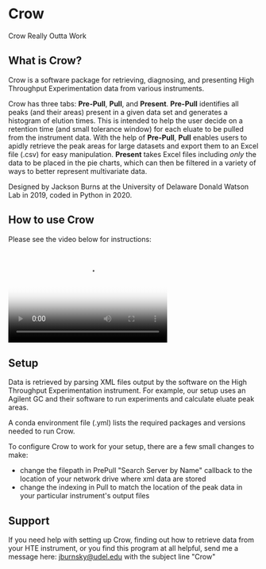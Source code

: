 # Crow
Crow Really Outta Work

## What is Crow?
Crow is a software package for retrieving, diagnosing, and presenting High Throughput Experimentation data from various instruments.

Crow has three tabs: __Pre-Pull__, __Pull__, and __Present__. __Pre-Pull__ identifies all peaks (and their areas) present in a given data set and generates a histogram of elution times. This is intended to help the user decide on a retention time (and small tolerance window) for each eluate to be pulled from the instrument data. With the help of __Pre-Pull__, __Pull__ enables users to apidly retrieve the peak areas for large datasets and export them to an Excel file (.csv) for easy manipulation. __Present__ takes Excel files including _only_ the data to be placed in the pie charts, which can then be filtered in a variety of ways to better represent multivariate data.

Designed by Jackson Burns at the University of Delaware Donald Watson Lab in 2019, coded in Python in 2020.

## How to use Crow
Please see the video below for instructions:
<video src="Crow-SOP.mp4" poster="Crow_logo.png" width="320" height="200" controls preload></video>

## Setup
Data is retrieved by parsing XML files output by the software on the High Throughput Experimentation instrument. For example, our setup uses an Agilent GC and their software to run experiments and calculate eluate peak areas.

A conda environment file (.yml) lists the required packages and versions needed to run Crow.

To configure Crow to work for your setup, there are a few small changes to make:
* change the filepath in PrePull "Search Server by Name" callback to the location of your network drive where xml data are stored
* change the indexing in Pull to match the location of the peak data in your particular instrument's output files
  
## Support
If you need help with setting up Crow, finding out how to retrieve data from your HTE instrument, or you find this program at all helpful, send me a message here: jburnsky@udel.edu with the subject line "Crow"
